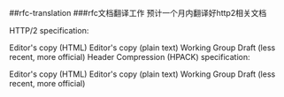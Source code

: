 ##rfc-translation
###rfc文档翻译工作
预计一个月内翻译好http2相关文档  

HTTP/2 specification:

Editor's copy (HTML)
Editor's copy (plain text)
Working Group Draft (less recent, more official)
Header Compression (HPACK) specification:

Editor's copy (HTML)
Editor's copy (plain text)
Working Group Draft (less recent, more official)
